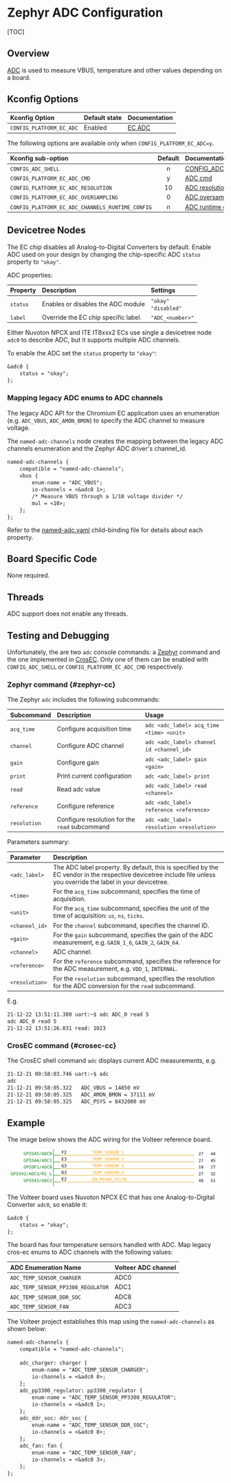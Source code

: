 # Zephyr ADC Configuration

[TOC]

## Overview

[ADC] is used to measure VBUS, temperature and other values depending on a board.

## Kconfig Options

Kconfig Option                     | Default state | Documentation
:--------------------------------- | :------------ | :------------
`CONFIG_PLATFORM_EC_ADC`           | Enabled       | [EC ADC]

The following options are available only when `CONFIG_PLATFORM_EC_ADC=y`.

Kconfig sub-option                               | Default | Documentation
:----------------------------------------------- | :-----: | :------------
`CONFIG_ADC_SHELL`                               | n       | [CONFIG_ADC_SHELL]
`CONFIG_PLATFORM_EC_ADC_CMD`                     | y       | [ADC cmd]
`CONFIG_PLATFORM_EC_ADC_RESOLUTION`              | 10      | [ADC resolution]
`CONFIG_PLATFORM_EC_ADC_OVERSAMPLING`            | 0       | [ADC oversampling]
`CONFIG_PLATFORM_EC_ADC_CHANNELS_RUNTIME_CONFIG` | n       | [ADC runtime config]

## Devicetree Nodes

The EC chip disables all Analog-to-Digital Converters by default.  Enable ADC
used on your design by changing the chip-specific ADC `status` property to
`"okay"`.

ADC properties:

Property | Description | Settings
:------- | :---------- | :-------
`status` | Enables or disables the ADC module | `"okay"` <br> `"disabled"`
`label` | Override the EC chip specific label. |`"ADC_<number>"`

Either Nuvoton NPCX and ITE IT8xxx2 ECs use single a devicetree node `adc0` to
describe ADC, but it supports multiple ADC channels.

To enable the ADC set the `status` property to `"okay"`:
```
&adc0 {
	status = "okay";
};
```

### Mapping legacy ADC enums to ADC channels

The legacy ADC API for the Chromium EC application uses an enumeration (e.g.
`ADC_VBUS`, `ADC_AMON_BMON`) to specify the ADC channel to measure voltage.

The `named-adc-channels` node creates the mapping between the legacy ADC channels
enumeration and the Zephyr ADC driver's channel_id.
```
named-adc-channels {
	compatible = "named-adc-channels";
	vbus {
		enum-name = "ADC_VBUS";
		io-channels = <&adc0 1>;
		/* Measure VBUS through a 1/10 voltage divider */
		mul = <10>;
	};
};
```

Refer to the [named-adc.yaml] child-binding file for details about each property.

## Board Specific Code

None required.

## Threads

ADC support does not enable any threads.

## Testing and Debugging

Unfortunately, the are two `adc` console commands: a [Zephyr](#zephyr-cc) command
and the one implemented in [CrosEC](#crosec-cc).
Only one of them can be enabled with `CONFIG_ADC_SHELL` or
`CONFIG_PLATFORM_EC_ADC_CMD` respectively.

### Zephyr command {#zephyr-cc}

The Zephyr `adc` includes the following subcommands:

Subcommand | Description | Usage
:--------- | :---------- | :----
`acq_time` | Configure acquisition time | `adc <adc_label> acq_time <time> <unit>`
`channel` | Configure ADC channel | `adc <adc_label> channel id <channel_id>`
`gain` | Configure gain | `adc <adc_label> gain <gain>`
`print` | Print current configuration | `adc <adc_label> print`
`read` | Read adc value | `adc <adc_label> read <channel>`
`reference` | Configure reference | `adc <adc_label> reference <reference>`
`resolution` |Configure resolution for the `read` subcommand | `adc <adc_label> resolution <resolution>`

Parameters summary:

Parameter | Description
:-------- | :----------
`<adc_label>` | The ADC label property. By default, this is specified by the EC vendor in the respective devicetree include file unless you override the label in your devicetree.
`<time>` | For the `acq_time` subcommand, specifies the time of acquisition.
`<unit>` | For the `acq_time` subcommand, specifies the unit of the time of acquisition: `us`, `ns`, `ticks`.
`<channel_id>` | For the `channel` subcommand, specifies the channel ID.
`<gain>` | For the `gain` subcommand, specifies the gain of the ADC measurement, e.g. `GAIN_1_6`, `GAIN_2`, `GAIN_64`.
`<channel>` | ADC channel.
`<reference>` | For the `reference` subcommand, specifies the reference for the ADC measurement, e.g. `VDD_1`, `INTERNAL`.
`<resolution>` | For the `resolution` subcommand, specifies the resolution for the ADC conversion for the `read` subcommand.

E.g.
```
21-12-22 13:51:11.380 uart:~$ adc ADC_0 read 5
adc ADC_0 read 5
21-12-22 13:51:26.031 read: 1023
```

### CrosEC command {#crosec-cc}

The CrosEC shell command `adc` displays current ADC measurements, e.g.
```
21-12-21 09:58:03.746 uart:~$ adc
adc
21-12-21 09:58:05.322   ADC_VBUS = 14850 mV
21-12-21 09:58:05.325   ADC_AMON_BMON = 37111 mV
21-12-21 09:58:05.325   ADC_PSYS = 8432000 mV
```

## Example

The image below shows the ADC wiring for the Volteer reference board.

![ADC Example]

The Volteer board uses Nuvoton NPCX EC that has one Analog-to-Digital Converter
`adc0`, so enable it:
```
&adc0 {
	status = "okay";
};
```

The board has four temperature sensors handled with ADC. Map legacy cros-ec enums
to ADC channels with the following values:

ADC Enumeration Name               | Volteer ADC channel
:--------------------------------- | :------------------
`ADC_TEMP_SENSOR_CHARGER`          | ADC0
`ADC_TEMP_SENSOR_PP3300_REGULATOR` | ADC1
`ADC_TEMP_SENSOR_DDR_SOC`          | ADC8
`ADC_TEMP_SENSOR_FAN`              | ADC3

The Volteer project establishes this map using the `named-adc-channels` as shown
below:
```
named-adc-channels {
	compatible = "named-adc-channels";

	adc_charger: charger {
		enum-name = "ADC_TEMP_SENSOR_CHARGER";
		io-channels = <&adc0 0>;
	};
	adc_pp3300_regulator: pp3300_regulator {
		enum-name = "ADC_TEMP_SENSOR_PP3300_REGULATOR";
		io-channels = <&adc0 1>;
	};
	adc_ddr_soc: ddr_soc {
		enum-name = "ADC_TEMP_SENSOR_DDR_SOC";
		io-channels = <&adc0 8>;
	};
	adc_fan: fan {
		enum-name = "ADC_TEMP_SENSOR_FAN";
		io-channels = <&adc0 3>;
	};
};
```

[ADC]: ../ec_terms.md#adc
[ADC Example]: ../images/volteer_adc.png
[EC ADC]:
https://source.chromium.org/chromiumos/chromiumos/codesearch/+/main:src/platform/ec/zephyr/Kconfig.adc?q=%22menuconfig%20PLATFORM_EC_ADC%22&ss=chromiumos
[CONFIG_ADC_SHELL]:
https://docs.zephyrproject.org/latest/kconfig.html#CONFIG_ADC_SHELL
[ADC cmd]:
https://source.chromium.org/chromiumos/chromiumos/codesearch/+/main:src/platform/ec/zephyr/Kconfig.adc?q=%22config%20PLATFORM_EC_ADC_CMD%22&ss=chromiumos
[ADC resolution]:
https://source.chromium.org/chromiumos/chromiumos/codesearch/+/main:src/platform/ec/zephyr/Kconfig.adc?q=%22config%20PLATFORM_EC_ADC_RESOLUTION%22&ss=chromiumos
[ADC oversampling]:
https://source.chromium.org/chromiumos/chromiumos/codesearch/+/main:src/platform/ec/zephyr/Kconfig.adc?q=%22config%20PLATFORM_EC_ADC_OVERSAMPLING%22&ss=chromiumos
[ADC runtime config]:
https://source.chromium.org/chromiumos/chromiumos/codesearch/+/main:src/platform/ec/zephyr/Kconfig.adc?q=%22config%20PLATFORM_EC_ADC_CHANNELS_RUNTIME_CONFIG%22&ss=chromiumos
[named-adc.yaml]:
../../zephyr/dts/bindings/adc/named-adc.yaml
